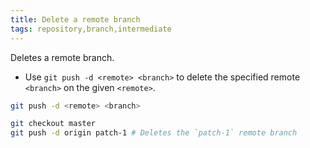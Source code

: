 ```yaml
---
title: Delete a remote branch
tags: repository,branch,intermediate
---
```


Deletes a remote branch.

- Use `git push -d <remote> <branch>` to delete the specified remote `<branch>` on the given `<remote>`.

```sh
git push -d <remote> <branch>
```

```sh
git checkout master
git push -d origin patch-1 # Deletes the `patch-1` remote branch
```
